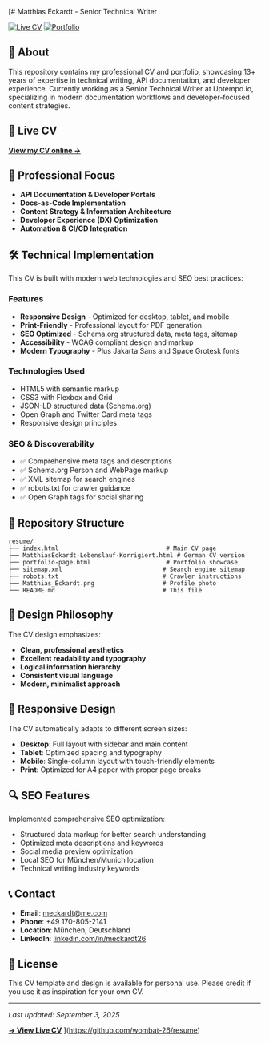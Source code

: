 [# Matthias Eckardt - Senior Technical Writer

[![Live CV](https://img.shields.io/badge/Live%20CV-View%20Online-green?style=for-the-badge)](https://wombat-26.github.io/resume/)
[![Portfolio](https://img.shields.io/badge/Portfolio-View%20Projects-blue?style=for-the-badge)](https://wombat-26.github.io/resume/portfolio-page.html)

## 🎯 About

This repository contains my professional CV and portfolio, showcasing 13+ years of expertise in technical writing, API documentation, and developer experience. Currently working as a Senior Technical Writer at Uptempo.io, specializing in modern documentation workflows and developer-focused content strategies.

## 🚀 Live CV

**[View my CV online →](https://wombat-26.github.io/resume/)**

## 💼 Professional Focus

- **API Documentation & Developer Portals**
- **Docs-as-Code Implementation**
- **Content Strategy & Information Architecture**
- **Developer Experience (DX) Optimization**
- **Automation & CI/CD Integration**

## 🛠️ Technical Implementation

This CV is built with modern web technologies and SEO best practices:

### Features
- **Responsive Design** - Optimized for desktop, tablet, and mobile
- **Print-Friendly** - Professional layout for PDF generation
- **SEO Optimized** - Schema.org structured data, meta tags, sitemap
- **Accessibility** - WCAG compliant design and markup
- **Modern Typography** - Plus Jakarta Sans and Space Grotesk fonts

### Technologies Used
- HTML5 with semantic markup
- CSS3 with Flexbox and Grid
- JSON-LD structured data (Schema.org)
- Open Graph and Twitter Card meta tags
- Responsive design principles

### SEO & Discoverability
- ✅ Comprehensive meta tags and descriptions
- ✅ Schema.org Person and WebPage markup
- ✅ XML sitemap for search engines
- ✅ robots.txt for crawler guidance
- ✅ Open Graph tags for social sharing

## 📁 Repository Structure

```
resume/
├── index.html                              # Main CV page
├── MatthiasEckardt-Lebenslauf-Korrigiert.html # German CV version
├── portfolio-page.html                     # Portfolio showcase
├── sitemap.xml                            # Search engine sitemap
├── robots.txt                             # Crawler instructions
├── Matthias_Eckardt.png                   # Profile photo
└── README.md                              # This file
```

## 🎨 Design Philosophy

The CV design emphasizes:
- **Clean, professional aesthetics**
- **Excellent readability and typography**
- **Logical information hierarchy**
- **Consistent visual language**
- **Modern, minimalist approach**

## 📱 Responsive Design

The CV automatically adapts to different screen sizes:
- **Desktop**: Full layout with sidebar and main content
- **Tablet**: Optimized spacing and typography
- **Mobile**: Single-column layout with touch-friendly elements
- **Print**: Optimized for A4 paper with proper page breaks

## 🔍 SEO Features

Implemented comprehensive SEO optimization:
- Structured data markup for better search understanding
- Optimized meta descriptions and keywords
- Social media preview optimization
- Local SEO for München/Munich location
- Technical writing industry keywords

## 📞 Contact

- **Email**: [meckardt@me.com](mailto:meckardt@me.com)
- **Phone**: +49 170-805-2141
- **Location**: München, Deutschland
- **LinkedIn**: [linkedin.com/in/meckardt26](https://www.linkedin.com/in/meckardt26)

## 📄 License

This CV template and design is available for personal use. Please credit if you use it as inspiration for your own CV.

---

*Last updated: September 3, 2025*

**[→ View Live CV](https://wombat-26.github.io/resume/)**
](https://github.com/wombat-26/resume)
